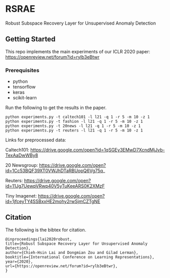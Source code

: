 # RSRAE
Robust Subspace Recovery Layer for Unsupervised Anomaly Detection

## Getting Started
This repo implements the main experiments of our ICLR 2020 paper: https://openreview.net/forum?id=rylb3eBtwr

### Prerequisites
- python
- tensorflow
- keras
- scikit-learn

Run the following to get the results in the paper.
```
python experiments.py -t caltech101 -l l21 -q 1 -r 5 -m 10 -z 1
python experiments.py -t fashion -l l21 -q 1 -r 5 -m 10 -z 1
python experiments.py -t 20news -l l21 -q 1 -r 5 -m 10 -z 1
python experiments.py -t reuters -l l21 -q 1 -r 5 -m 10 -z 1
```

Links for preprocessed data:

Caltech101: https://drive.google.com/open?id=1qSGEy3EMwD7XcndMjJvb-TexAaDwWBy8

20 Newsgroup: https://drive.google.com/open?id=1Cc53BQF39XT0VWJhDTaRBUopQ6Vg75q_

Reuters: https://drive.google.com/open?id=11Jg7UewpVRwp40V5yTuKeeARS0K2XMzF

Tiny Imagenet: https://drive.google.com/open?id=1jfceyTY4SSBxxHE2mohy2rwSjmCZTgNE

## Citation

The following is the bibtex for citation.
```
@inproceedings{lai2020robust,
title={Robust Subspace Recovery Layer for Unsupervised Anomaly Detection},
author={Chieh-Hsin Lai and Dongmian Zou and Gilad Lerman},
booktitle={International Conference on Learning Representations},
year={2020},
url={https://openreview.net/forum?id=rylb3eBtwr},
}
```
